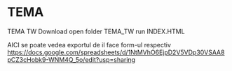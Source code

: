 # TEMA 
TEMA TW
Download
open folder TEMA_TW
run INDEX.HTML

AICI se poate vedea exportul de il face form-ul respectiv 
https://docs.google.com/spreadsheets/d/1NtMVhO6EjpD2V5VDp30VSAA8pCZ3cHobk9-WNM4Q_5o/edit?usp=sharing
